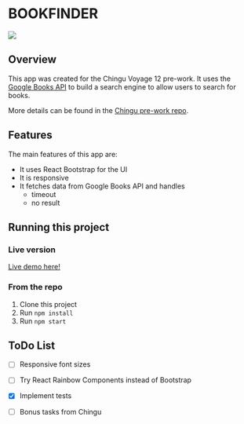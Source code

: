 # BOOKFINDER

![](https://github.com/guigui64/bookfinder/workflows/Test%20&%20Deploy/badge.svg)

## Overview

This app was created for the Chingu Voyage 12 pre-work. It uses the [Google Books API](https://developers.google.com/books/) to build a search engine to allow users to search for books.

More details can be found in the [Chingu pre-work repo](https://github.com/chingu-voyages/voyage-prework-tier3-bookfinder).

## Features

The main features of this app are:

* It uses React Bootstrap for the UI
* It is responsive
* It fetches data from Google Books API and handles
  * timeout
  * no result

## Running this project

### Live version

[Live demo here!](https://guigui64.github.io/bookfinder/)

### From the repo

1. Clone this project
2. Run `npm install`
3. Run `npm start`

## ToDo List

- [ ] Responsive font sizes
- [ ] Try React Rainbow Components instead of Bootstrap
- [x] Implement tests
- [ ] Bonus tasks from Chingu

